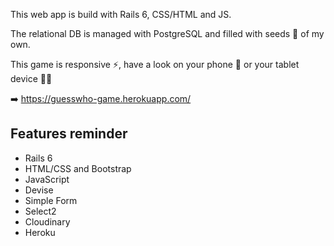 This web app is build with Rails 6, CSS/HTML and JS.

The relational DB is managed with PostgreSQL and filled with seeds 🌱 of my own.

This game is responsive ⚡️, have a look on your phone 📱 or your tablet device 👍🏻

➡️ https://guesswho-game.herokuapp.com/


## Features reminder
- Rails 6
- HTML/CSS and Bootstrap
- JavaScript
- Devise
- Simple Form
- Select2
- Cloudinary
- Heroku
